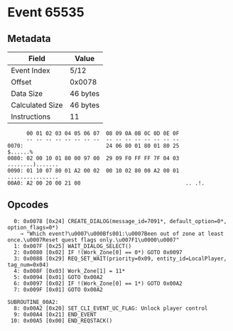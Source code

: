 # Event 65535

## Metadata

| Field           | Value    |
|-----------------|----------|
| Event Index     | 5/12     |
| Offset          | 0x0078   |
| Data Size       | 46 bytes |
| Calculated Size | 46 bytes |
| Instructions    | 11       |

```
      00 01 02 03 04 05 06 07  08 09 0A 0B 0C 0D 0E 0F
      -- -- -- -- -- -- -- --  -- -- -- -- -- -- -- --
0070:                          24 06 80 01 80 01 80 25          $......%
0080: 02 00 10 01 80 00 97 00  29 09 F0 FF FF 7F 04 03  ........).......
0090: 01 10 07 80 01 A2 00 02  00 10 02 80 00 A2 00 01  ................
00A0: A2 00 20 00 21 00                                 .. .!.          
```

## Opcodes

```
  0: 0x0078 [0x24] CREATE_DIALOG(message_id=7091*, default_option=0*, option_flags=0*)
    → "Which event?\u0007\u000Bfs001:\u0007Been out of zone at least once.\u0007Reset quest flags only.\u007F1\u0000\u0007"
  1: 0x007F [0x25] WAIT_DIALOG_SELECT()
  2: 0x0080 [0x02] IF !(Work_Zone[0] == 0*) GOTO 0x0097
  3: 0x0088 [0x29] REQ_SET_WAIT(priority=0x09, entity_id=LocalPlayer, tag_num=0x04)
  4: 0x008F [0x03] Work_Zone[1] = 11*
  5: 0x0094 [0x01] GOTO 0x00A2
  6: 0x0097 [0x02] IF !(Work_Zone[0] == 1*) GOTO 0x00A2
  7: 0x009F [0x01] GOTO 0x00A2

SUBROUTINE_00A2:
  8: 0x00A2 [0x20] SET_CLI_EVENT_UC_FLAG: Unlock player control
  9: 0x00A4 [0x21] END_EVENT
 10: 0x00A5 [0x00] END_REQSTACK()
```
